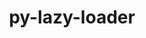 ---
title: "py-lazy-loader"
layout: cache
categories: [package, develop]
meta: {"versions": ["0.1"], "compilers": ["gcc@=11.4.0", "gcc@=9.4.0", "oneapi@=2023.2.0", "oneapi@=2023.2.1"], "oss": ["ubuntu20.04"], "platforms": ["linux"], "targets": ["aarch64", "neoverse_v1", "ppc64le", "x86_64_v3"], "stacks": ["e4s", "e4s-arm", "e4s-neoverse_v1", "e4s-oneapi", "e4s-power", "root"], "num_specs": 28, "num_specs_by_stack": {"root": 28, "e4s-arm": 4, "e4s-neoverse_v1": 4, "e4s-power": 7, "e4s": 7, "e4s-oneapi": 6}}
spec_details: [{"hash": "2gnonlv54udcr3ic5rer34fdnufpwdqm", "compiler": "gcc@=11.4.0", "versions": ["0.1"], "os": "ubuntu20.04", "platform": "linux", "target": "aarch64", "variants": ["build_system=python_pip"], "stacks": ["root", "e4s-arm"], "size": "-", "tarball": "https://binaries.spack.io/develop/build_cache/linux-ubuntu20.04-aarch64/gcc-11.4.0/py-lazy-loader-0.1/linux-ubuntu20.04-aarch64-gcc-11.4.0-py-lazy-loader-0.1-2gnonlv54udcr3ic5rer34fdnufpwdqm.spack"}, {"hash": "cnuszkwkt45z7bwaha7okk5b2b622wzc", "compiler": "gcc@=11.4.0", "versions": ["0.1"], "os": "ubuntu20.04", "platform": "linux", "target": "aarch64", "variants": ["build_system=python_pip"], "stacks": ["root", "e4s-arm"], "size": "-", "tarball": "https://binaries.spack.io/develop/build_cache/linux-ubuntu20.04-aarch64/gcc-11.4.0/py-lazy-loader-0.1/linux-ubuntu20.04-aarch64-gcc-11.4.0-py-lazy-loader-0.1-cnuszkwkt45z7bwaha7okk5b2b622wzc.spack"}, {"hash": "rzx4hjf7qfb4tommoje7rmlqrvqdupo6", "compiler": "gcc@=11.4.0", "versions": ["0.1"], "os": "ubuntu20.04", "platform": "linux", "target": "aarch64", "variants": ["build_system=python_pip"], "stacks": ["root", "e4s-arm"], "size": "-", "tarball": "https://binaries.spack.io/develop/build_cache/linux-ubuntu20.04-aarch64/gcc-11.4.0/py-lazy-loader-0.1/linux-ubuntu20.04-aarch64-gcc-11.4.0-py-lazy-loader-0.1-rzx4hjf7qfb4tommoje7rmlqrvqdupo6.spack"}, {"hash": "wn4mfzdtdo7ci7c3423t6brtkgjw6bgf", "compiler": "gcc@=11.4.0", "versions": ["0.1"], "os": "ubuntu20.04", "platform": "linux", "target": "aarch64", "variants": ["build_system=python_pip"], "stacks": ["root", "e4s-arm"], "size": "-", "tarball": "https://binaries.spack.io/develop/build_cache/linux-ubuntu20.04-aarch64/gcc-11.4.0/py-lazy-loader-0.1/linux-ubuntu20.04-aarch64-gcc-11.4.0-py-lazy-loader-0.1-wn4mfzdtdo7ci7c3423t6brtkgjw6bgf.spack"}, {"hash": "urctn7yijbikyrapcyvxvlxosho7ob5c", "compiler": "gcc@=11.4.0", "versions": ["0.1"], "os": "ubuntu20.04", "platform": "linux", "target": "neoverse_v1", "variants": ["build_system=python_pip"], "stacks": ["root", "e4s-neoverse_v1"], "size": "-", "tarball": "https://binaries.spack.io/develop/build_cache/linux-ubuntu20.04-neoverse_v1/gcc-11.4.0/py-lazy-loader-0.1/linux-ubuntu20.04-neoverse_v1-gcc-11.4.0-py-lazy-loader-0.1-urctn7yijbikyrapcyvxvlxosho7ob5c.spack"}, {"hash": "2xmpbcpgeznqr6ibewy4lh7rbehd7ni2", "compiler": "gcc@=11.4.0", "versions": ["0.1"], "os": "ubuntu20.04", "platform": "linux", "target": "neoverse_v1", "variants": ["build_system=python_pip"], "stacks": ["root", "e4s-neoverse_v1"], "size": "-", "tarball": "https://binaries.spack.io/develop/build_cache/linux-ubuntu20.04-neoverse_v1/gcc-11.4.0/py-lazy-loader-0.1/linux-ubuntu20.04-neoverse_v1-gcc-11.4.0-py-lazy-loader-0.1-2xmpbcpgeznqr6ibewy4lh7rbehd7ni2.spack"}, {"hash": "5xrvlalcthnzz6do5j7sdm5u7kdy47fl", "compiler": "gcc@=11.4.0", "versions": ["0.1"], "os": "ubuntu20.04", "platform": "linux", "target": "neoverse_v1", "variants": ["build_system=python_pip"], "stacks": ["root", "e4s-neoverse_v1"], "size": "-", "tarball": "https://binaries.spack.io/develop/build_cache/linux-ubuntu20.04-neoverse_v1/gcc-11.4.0/py-lazy-loader-0.1/linux-ubuntu20.04-neoverse_v1-gcc-11.4.0-py-lazy-loader-0.1-5xrvlalcthnzz6do5j7sdm5u7kdy47fl.spack"}, {"hash": "enmfgpk3mo6itshye62sok5krcsl5ppn", "compiler": "gcc@=11.4.0", "versions": ["0.1"], "os": "ubuntu20.04", "platform": "linux", "target": "neoverse_v1", "variants": ["build_system=python_pip"], "stacks": ["root", "e4s-neoverse_v1"], "size": "-", "tarball": "https://binaries.spack.io/develop/build_cache/linux-ubuntu20.04-neoverse_v1/gcc-11.4.0/py-lazy-loader-0.1/linux-ubuntu20.04-neoverse_v1-gcc-11.4.0-py-lazy-loader-0.1-enmfgpk3mo6itshye62sok5krcsl5ppn.spack"}, {"hash": "2ukfao6qo4olmwqatkl5aru2veyc6ges", "compiler": "gcc@=9.4.0", "versions": ["0.1"], "os": "ubuntu20.04", "platform": "linux", "target": "ppc64le", "variants": ["build_system=python_pip"], "stacks": ["root", "e4s-power"], "size": "-", "tarball": "https://binaries.spack.io/develop/build_cache/linux-ubuntu20.04-ppc64le/gcc-9.4.0/py-lazy-loader-0.1/linux-ubuntu20.04-ppc64le-gcc-9.4.0-py-lazy-loader-0.1-2ukfao6qo4olmwqatkl5aru2veyc6ges.spack"}, {"hash": "x3bvj2rhc6oxoldcaugq54z7fx4pcpzi", "compiler": "gcc@=9.4.0", "versions": ["0.1"], "os": "ubuntu20.04", "platform": "linux", "target": "ppc64le", "variants": ["build_system=python_pip"], "stacks": ["root", "e4s-power"], "size": "-", "tarball": "https://binaries.spack.io/develop/build_cache/linux-ubuntu20.04-ppc64le/gcc-9.4.0/py-lazy-loader-0.1/linux-ubuntu20.04-ppc64le-gcc-9.4.0-py-lazy-loader-0.1-x3bvj2rhc6oxoldcaugq54z7fx4pcpzi.spack"}, {"hash": "i2h26d4uy4d2g23uisc4nvpcntteizt2", "compiler": "gcc@=9.4.0", "versions": ["0.1"], "os": "ubuntu20.04", "platform": "linux", "target": "ppc64le", "variants": ["build_system=python_pip"], "stacks": ["root", "e4s-power"], "size": "-", "tarball": "https://binaries.spack.io/develop/build_cache/linux-ubuntu20.04-ppc64le/gcc-9.4.0/py-lazy-loader-0.1/linux-ubuntu20.04-ppc64le-gcc-9.4.0-py-lazy-loader-0.1-i2h26d4uy4d2g23uisc4nvpcntteizt2.spack"}, {"hash": "dkksgrknqhrra6cpegtwrz674xhfvu6w", "compiler": "gcc@=9.4.0", "versions": ["0.1"], "os": "ubuntu20.04", "platform": "linux", "target": "ppc64le", "variants": ["build_system=python_pip"], "stacks": ["root", "e4s-power"], "size": "-", "tarball": "https://binaries.spack.io/develop/build_cache/linux-ubuntu20.04-ppc64le/gcc-9.4.0/py-lazy-loader-0.1/linux-ubuntu20.04-ppc64le-gcc-9.4.0-py-lazy-loader-0.1-dkksgrknqhrra6cpegtwrz674xhfvu6w.spack"}, {"hash": "nwtt45vhpmvbywh26kk2uyv5hlnysucw", "compiler": "gcc@=9.4.0", "versions": ["0.1"], "os": "ubuntu20.04", "platform": "linux", "target": "ppc64le", "variants": ["build_system=python_pip"], "stacks": ["root", "e4s-power"], "size": "-", "tarball": "https://binaries.spack.io/develop/build_cache/linux-ubuntu20.04-ppc64le/gcc-9.4.0/py-lazy-loader-0.1/linux-ubuntu20.04-ppc64le-gcc-9.4.0-py-lazy-loader-0.1-nwtt45vhpmvbywh26kk2uyv5hlnysucw.spack"}, {"hash": "dlvgjets2gxoizwe2hpxwx7oaox56usl", "compiler": "gcc@=9.4.0", "versions": ["0.1"], "os": "ubuntu20.04", "platform": "linux", "target": "ppc64le", "variants": ["build_system=python_pip"], "stacks": ["root", "e4s-power"], "size": "-", "tarball": "https://binaries.spack.io/develop/build_cache/linux-ubuntu20.04-ppc64le/gcc-9.4.0/py-lazy-loader-0.1/linux-ubuntu20.04-ppc64le-gcc-9.4.0-py-lazy-loader-0.1-dlvgjets2gxoizwe2hpxwx7oaox56usl.spack"}, {"hash": "m2nhqeqoh3howmkmtjpijynjiptac76o", "compiler": "gcc@=9.4.0", "versions": ["0.1"], "os": "ubuntu20.04", "platform": "linux", "target": "ppc64le", "variants": ["build_system=python_pip"], "stacks": ["root", "e4s-power"], "size": "-", "tarball": "https://binaries.spack.io/develop/build_cache/linux-ubuntu20.04-ppc64le/gcc-9.4.0/py-lazy-loader-0.1/linux-ubuntu20.04-ppc64le-gcc-9.4.0-py-lazy-loader-0.1-m2nhqeqoh3howmkmtjpijynjiptac76o.spack"}, {"hash": "baycs3yit2lrgmund7iqusqxacmsfz2x", "compiler": "gcc@=11.4.0", "versions": ["0.1"], "os": "ubuntu20.04", "platform": "linux", "target": "x86_64_v3", "variants": ["build_system=python_pip"], "stacks": ["root", "e4s"], "size": "-", "tarball": "https://binaries.spack.io/develop/build_cache/linux-ubuntu20.04-x86_64_v3/gcc-11.4.0/py-lazy-loader-0.1/linux-ubuntu20.04-x86_64_v3-gcc-11.4.0-py-lazy-loader-0.1-baycs3yit2lrgmund7iqusqxacmsfz2x.spack"}, {"hash": "jyiubnwhtqw2i3rp5pfez2btesrc6mn2", "compiler": "gcc@=11.4.0", "versions": ["0.1"], "os": "ubuntu20.04", "platform": "linux", "target": "x86_64_v3", "variants": ["build_system=python_pip"], "stacks": ["root", "e4s"], "size": "-", "tarball": "https://binaries.spack.io/develop/build_cache/linux-ubuntu20.04-x86_64_v3/gcc-11.4.0/py-lazy-loader-0.1/linux-ubuntu20.04-x86_64_v3-gcc-11.4.0-py-lazy-loader-0.1-jyiubnwhtqw2i3rp5pfez2btesrc6mn2.spack"}, {"hash": "svznrsgxtciewtb347kv45qgevwl4bep", "compiler": "gcc@=11.4.0", "versions": ["0.1"], "os": "ubuntu20.04", "platform": "linux", "target": "x86_64_v3", "variants": ["build_system=python_pip"], "stacks": ["root", "e4s"], "size": "-", "tarball": "https://binaries.spack.io/develop/build_cache/linux-ubuntu20.04-x86_64_v3/gcc-11.4.0/py-lazy-loader-0.1/linux-ubuntu20.04-x86_64_v3-gcc-11.4.0-py-lazy-loader-0.1-svznrsgxtciewtb347kv45qgevwl4bep.spack"}, {"hash": "usoietz6hgrt2wzts2sh3lhuryctpsm5", "compiler": "gcc@=11.4.0", "versions": ["0.1"], "os": "ubuntu20.04", "platform": "linux", "target": "x86_64_v3", "variants": ["build_system=python_pip"], "stacks": ["root", "e4s"], "size": "-", "tarball": "https://binaries.spack.io/develop/build_cache/linux-ubuntu20.04-x86_64_v3/gcc-11.4.0/py-lazy-loader-0.1/linux-ubuntu20.04-x86_64_v3-gcc-11.4.0-py-lazy-loader-0.1-usoietz6hgrt2wzts2sh3lhuryctpsm5.spack"}, {"hash": "myj3n4q3yaofvx5kyzvqcmxc2zfqbnkc", "compiler": "gcc@=11.4.0", "versions": ["0.1"], "os": "ubuntu20.04", "platform": "linux", "target": "x86_64_v3", "variants": ["build_system=python_pip"], "stacks": ["root", "e4s"], "size": "-", "tarball": "https://binaries.spack.io/develop/build_cache/linux-ubuntu20.04-x86_64_v3/gcc-11.4.0/py-lazy-loader-0.1/linux-ubuntu20.04-x86_64_v3-gcc-11.4.0-py-lazy-loader-0.1-myj3n4q3yaofvx5kyzvqcmxc2zfqbnkc.spack"}, {"hash": "ncrvkwmisnrdot23ukmehvesnz2fjpng", "compiler": "gcc@=11.4.0", "versions": ["0.1"], "os": "ubuntu20.04", "platform": "linux", "target": "x86_64_v3", "variants": ["build_system=python_pip"], "stacks": ["root", "e4s"], "size": "-", "tarball": "https://binaries.spack.io/develop/build_cache/linux-ubuntu20.04-x86_64_v3/gcc-11.4.0/py-lazy-loader-0.1/linux-ubuntu20.04-x86_64_v3-gcc-11.4.0-py-lazy-loader-0.1-ncrvkwmisnrdot23ukmehvesnz2fjpng.spack"}, {"hash": "lgsg4e74v7aq4iqmmhrtjgyvykvycbbf", "compiler": "gcc@=11.4.0", "versions": ["0.1"], "os": "ubuntu20.04", "platform": "linux", "target": "x86_64_v3", "variants": ["build_system=python_pip"], "stacks": ["root", "e4s"], "size": "-", "tarball": "https://binaries.spack.io/develop/build_cache/linux-ubuntu20.04-x86_64_v3/gcc-11.4.0/py-lazy-loader-0.1/linux-ubuntu20.04-x86_64_v3-gcc-11.4.0-py-lazy-loader-0.1-lgsg4e74v7aq4iqmmhrtjgyvykvycbbf.spack"}, {"hash": "egmq2opku3q6vtdmivzmdhso4xte3h4t", "compiler": "oneapi@=2023.2.0", "versions": ["0.1"], "os": "ubuntu20.04", "platform": "linux", "target": "x86_64_v3", "variants": ["build_system=python_pip"], "stacks": ["root", "e4s-oneapi"], "size": "-", "tarball": "https://binaries.spack.io/develop/build_cache/linux-ubuntu20.04-x86_64_v3/oneapi-2023.2.0/py-lazy-loader-0.1/linux-ubuntu20.04-x86_64_v3-oneapi-2023.2.0-py-lazy-loader-0.1-egmq2opku3q6vtdmivzmdhso4xte3h4t.spack"}, {"hash": "jyfvn5dcqxnpchcbczsxlg4c5fyakkwa", "compiler": "oneapi@=2023.2.1", "versions": ["0.1"], "os": "ubuntu20.04", "platform": "linux", "target": "x86_64_v3", "variants": ["build_system=python_pip"], "stacks": ["root", "e4s-oneapi"], "size": "-", "tarball": "https://binaries.spack.io/develop/build_cache/linux-ubuntu20.04-x86_64_v3/oneapi-2023.2.1/py-lazy-loader-0.1/linux-ubuntu20.04-x86_64_v3-oneapi-2023.2.1-py-lazy-loader-0.1-jyfvn5dcqxnpchcbczsxlg4c5fyakkwa.spack"}, {"hash": "t7zl6ymafej5p6aokvgnfy4uji7pqg65", "compiler": "oneapi@=2023.2.1", "versions": ["0.1"], "os": "ubuntu20.04", "platform": "linux", "target": "x86_64_v3", "variants": ["build_system=python_pip"], "stacks": ["root", "e4s-oneapi"], "size": "-", "tarball": "https://binaries.spack.io/develop/build_cache/linux-ubuntu20.04-x86_64_v3/oneapi-2023.2.1/py-lazy-loader-0.1/linux-ubuntu20.04-x86_64_v3-oneapi-2023.2.1-py-lazy-loader-0.1-t7zl6ymafej5p6aokvgnfy4uji7pqg65.spack"}, {"hash": "hrkvpvimcg43xyapasvcawdbtrurufeg", "compiler": "oneapi@=2023.2.1", "versions": ["0.1"], "os": "ubuntu20.04", "platform": "linux", "target": "x86_64_v3", "variants": ["build_system=python_pip"], "stacks": ["root", "e4s-oneapi"], "size": "-", "tarball": "https://binaries.spack.io/develop/build_cache/linux-ubuntu20.04-x86_64_v3/oneapi-2023.2.1/py-lazy-loader-0.1/linux-ubuntu20.04-x86_64_v3-oneapi-2023.2.1-py-lazy-loader-0.1-hrkvpvimcg43xyapasvcawdbtrurufeg.spack"}, {"hash": "6xughjixjuzjq7gj5jtdc2uoebey7gmr", "compiler": "oneapi@=2023.2.1", "versions": ["0.1"], "os": "ubuntu20.04", "platform": "linux", "target": "x86_64_v3", "variants": ["build_system=python_pip"], "stacks": ["root", "e4s-oneapi"], "size": "-", "tarball": "https://binaries.spack.io/develop/build_cache/linux-ubuntu20.04-x86_64_v3/oneapi-2023.2.1/py-lazy-loader-0.1/linux-ubuntu20.04-x86_64_v3-oneapi-2023.2.1-py-lazy-loader-0.1-6xughjixjuzjq7gj5jtdc2uoebey7gmr.spack"}, {"hash": "rk7iij7scs2ufjptk2gpeq4ol2frtvyz", "compiler": "oneapi@=2023.2.1", "versions": ["0.1"], "os": "ubuntu20.04", "platform": "linux", "target": "x86_64_v3", "variants": ["build_system=python_pip"], "stacks": ["root", "e4s-oneapi"], "size": "-", "tarball": "https://binaries.spack.io/develop/build_cache/linux-ubuntu20.04-x86_64_v3/oneapi-2023.2.1/py-lazy-loader-0.1/linux-ubuntu20.04-x86_64_v3-oneapi-2023.2.1-py-lazy-loader-0.1-rk7iij7scs2ufjptk2gpeq4ol2frtvyz.spack"}]
---